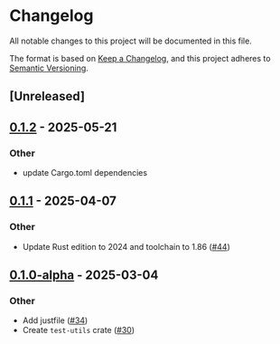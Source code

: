 # Changelog

All notable changes to this project will be documented in this file.

The format is based on [Keep a Changelog](https://keepachangelog.com/en/1.0.0/),
and this project adheres to [Semantic Versioning](https://semver.org/spec/v2.0.0.html).

## [Unreleased]

## [0.1.2](https://github.com/nitro-svm/svm-engine/compare/svm-test-utils-v0.1.1...svm-test-utils-v0.1.2) - 2025-05-21

### Other

- update Cargo.toml dependencies

## [0.1.1](https://github.com/nitro-svm/svm-engine/compare/svm-test-utils-v0.1.0-alpha...svm-test-utils-v0.1.1) - 2025-04-07

### Other

- Update Rust edition to 2024 and toolchain to 1.86 ([#44](https://github.com/nitro-svm/svm-engine/pull/44))

## [0.1.0-alpha](https://github.com/nitro-svm/svm-engine/releases/tag/svm-test-utils-v0.1.0-alpha) - 2025-03-04

### Other

- Add justfile ([#34](https://github.com/nitro-svm/svm-engine/pull/34))
- Create `test-utils` crate ([#30](https://github.com/nitro-svm/svm-engine/pull/30))
